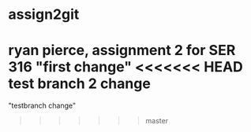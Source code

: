 # assign2git
ryan pierce, assignment 2 for SER 316
"first change"
<<<<<<< HEAD
test branch 2 change
=======

"testbranch change"
>>>>>>> master
